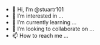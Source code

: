 - 👋 Hi, I’m @stuartr101
- 👀 I’m interested in ...
- 🌱 I’m currently learning ...
- 💞️ I’m looking to collaborate on ...
- 📫 How to reach me ...

<!---
stuartr101/stuartr101 is a ✨ special ✨ repository because its `README.md` (this file) appears on your GitHub profile.
You can click the Preview link to take a look at your changes.

--->
